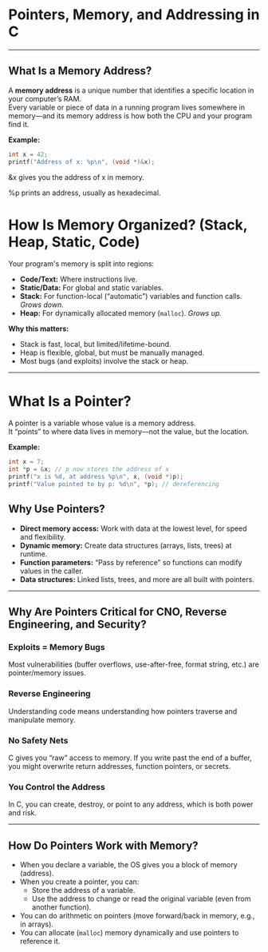 # Pointers, Memory, and Addressing in C

---

## What Is a Memory Address?

A **memory address** is a unique number that identifies a specific location in your computer’s RAM.  
Every variable or piece of data in a running program lives somewhere in memory—and its memory address is how both the CPU and your program find it.

**Example:**

```c
int x = 42;
printf("Address of x: %p\n", (void *)&x);
```

&x gives you the address of x in memory.

%p prints an address, usually as hexadecimal.

# How Is Memory Organized? (Stack, Heap, Static, Code)

Your program's memory is split into regions:

- **Code/Text:** Where instructions live.
- **Static/Data:** For global and static variables.
- **Stack:** For function-local (“automatic”) variables and function calls. *Grows down.*
- **Heap:** For dynamically allocated memory (`malloc`). *Grows up.*

**Why this matters:**

- Stack is fast, local, but limited/lifetime-bound.
- Heap is flexible, global, but must be manually managed.
- Most bugs (and exploits) involve the stack or heap.

---

# What Is a Pointer?

A pointer is a variable whose value is a memory address.  
It “points” to where data lives in memory—not the value, but the location.

**Example:**

```c
int x = 7;
int *p = &x; // p now stores the address of x
printf("x is %d, at address %p\n", x, (void *)p);
printf("Value pointed to by p: %d\n", *p); // dereferencing
```

## Why Use Pointers?

- **Direct memory access:** Work with data at the lowest level, for speed and flexibility.
- **Dynamic memory:** Create data structures (arrays, lists, trees) at runtime.
- **Function parameters:** “Pass by reference” so functions can modify values in the caller.
- **Data structures:** Linked lists, trees, and more are all built with pointers.

---

## Why Are Pointers Critical for CNO, Reverse Engineering, and Security?

### Exploits = Memory Bugs

Most vulnerabilities (buffer overflows, use-after-free, format string, etc.) are pointer/memory issues.

### Reverse Engineering

Understanding code means understanding how pointers traverse and manipulate memory.

### No Safety Nets

C gives you “raw” access to memory. If you write past the end of a buffer, you might overwrite return addresses, function pointers, or secrets.

### You Control the Address

In C, you can create, destroy, or point to any address, which is both power and risk.

---

## How Do Pointers Work with Memory?

- When you declare a variable, the OS gives you a block of memory (address).
- When you create a pointer, you can:
    - Store the address of a variable.
    - Use the address to change or read the original variable (even from another function).
- You can do arithmetic on pointers (move forward/back in memory, e.g., in arrays).
- You can allocate (`malloc`) memory dynamically and use pointers to reference it.
